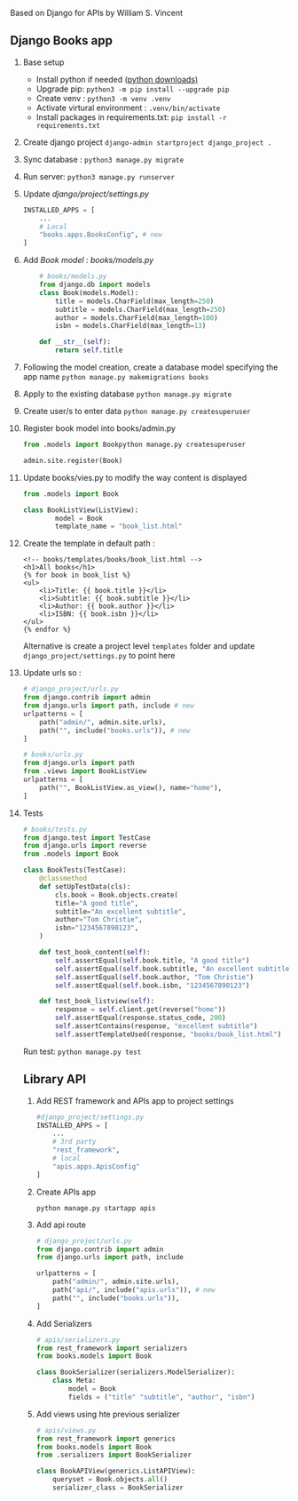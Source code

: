 Based on Django for APIs by William S. Vincent

## Django Books app
1. Base setup 
    - Install python if needed ([python downloads)](https://www.python.org/downloads/macos/)
    - Upgrade pip: `python3 -m pip install --upgrade pip`
    - Create venv : `python3 -m venv .venv`
    - Activate virtural environment : `.venv/bin/activate`
    - Install packages in requirements.txt: `pip install -r requirements.txt`
 
2. Create django project
    `django-admin startproject django_project .`

3. Sync database : `python3 manage.py migrate`
4. Run server: `python3 manage.py runserver`

5. Update *django/project/settings.py*

    ```python
    INSTALLED_APPS = [
        ...
        # Local
        "books.apps.BooksConfig", # new
    ]
    ```

6. Add *Book model* :
    *books/models.py*
    ```python
        # books/models.py
        from django.db import models
        class Book(models.Model):
            title = models.CharField(max_length=250)
            subtitle = models.CharField(max_length=250)
            author = models.CharField(max_length=100)
            isbn = models.CharField(max_length=13)

        def __str__(self):
            return self.title
    ```

7. Following the model creation, create a database model specifying the app name
`python manage.py makemigrations books`

8. Apply to the existing database
`python manage.py migrate`

9. Create user/s to enter data 
`python manage.py createsuperuser`

10. Register book model into books/admin.py
    ```python
    from .models import Bookpython manage.py createsuperuser

    admin.site.register(Book)
    ```

11. Update books/vies.py to modify the way content is displayed
    ```python
    from .models import Book

    class BookListView(ListView):
            model = Book
            template_name = "book_list.html"
    ```

12. Create the template in default path : 
    ```django
    <!-- books/templates/books/book_list.html -->
    <h1>All books</h1>
    {% for book in book_list %}
    <ul>
        <li>Title: {{ book.title }}</li>
        <li>Subtitle: {{ book.subtitle }}</li>
        <li>Author: {{ book.author }}</li>
        <li>ISBN: {{ book.isbn }}</li>
    </ul>
    {% endfor %}
    ```
    Alternative is create a project level `templates` folder and update `django_project/settings.py` to point here

13. Update urls so : 
    
    ```python
    # django_project/urls.py
    from django.contrib import admin
    from django.urls import path, include # new
    urlpatterns = [
        path("admin/", admin.site.urls),
        path("", include("books.urls")), # new
    ]
    ```
    
    ```python
    # books/urls.py
    from django.urls import path
    from .views import BookListView
    urlpatterns = [
        path("", BookListView.as_view(), name="home"),
    ]   
    ```

14. Tests

    ```python
    # books/tests.py
    from django.test import TestCase
    from django.urls import reverse
    from .models import Book

    class BookTests(TestCase):
        @classmethod
        def setUpTestData(cls):
            cls.book = Book.objects.create(
            title="A good title",
            subtitle="An excellent subtitle",
            author="Tom Christie",
            isbn="1234567890123",
        )

        def test_book_content(self):
            self.assertEqual(self.book.title, "A good title")
            self.assertEqual(self.book.subtitle, "An excellent subtitle")
            self.assertEqual(self.book.author, "Tom Christie")
            self.assertEqual(self.book.isbn, "1234567890123")

        def test_book_listview(self):
            response = self.client.get(reverse("home"))
            self.assertEqual(response.status_code, 200)
            self.assertContains(response, "excellent subtitle")
            self.assertTemplateUsed(response, "books/book_list.html")
    ```
    Run test: `python manage.py test`

    ## Library API

    1. Add REST framework and APIs app to project settings
        ```python
        #django_project/settings.py
        INSTALLED_APPS = [
            ...
            # 3rd party
            "rest_framework",
            # local
            "apis.apps.ApisConfig"
        ]
        ```
    2. Create APIs app

        `python manage.py startapp apis`

    3. Add api route
        ```python
        # django_project/urls.py
        from django.contrib import admin
        from django.urls import path, include

        urlpatterns = [
            path("admin/", admin.site.urls),
            path("api/", include("apis.urls")), # new
            path("", include("books.urls")),
        ]
        ```

    4. Add Serializers
        ```python
        # apis/serializers.py
        from rest_framework import serializers
        from books.models import Book

        class BookSerializer(serializers.ModelSerializer):
            class Meta:
                model = Book
                fields = ("title" "subtitle", "author", "isbn")
        ```

    5. Add views using hte previous serializer
        ```python
        # apis/views.py
        from rest_framework import generics
        from books.models import Book
        from .serializers import BookSerializer
        
        class BookAPIView(generics.ListAPIView):
            queryset = Book.objects.all()
            serializer_class = BookSerializer
        ```